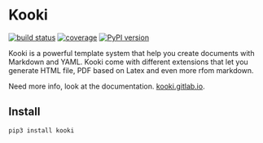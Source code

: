 # Kooki

[![build status](https://gitlab.com/kooki/kooki/badges/master/build.svg)](https://gitlab.com/kooki/kooki/commits/master)
[![coverage](https://gitlab.com/kooki/kooki/badges/master/coverage.svg?job=coverage)](https://kooki.gitlab.io/kooki/coverage)
[![PyPI version](https://badge.fury.io/py/kooki.svg)](https://badge.fury.io/py/kooki)

Kooki is a powerful template system that help you create documents with Markdown and YAML.
Kooki come with different extensions that let you generate HTML file, PDF based on Latex and even more rfom markdown.

Need more info, look at the documentation. [kooki.gitlab.io](http://kooki.gitlab.io/).

## Install

```
pip3 install kooki
```
